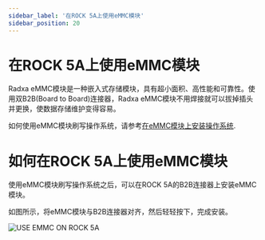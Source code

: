 ```yaml
---
sidebar_label: '在ROCK 5A上使用eMMC模块'
sidebar_position: 20
---
```

# 在ROCK 5A上使用eMMC模块

Radxa eMMC模块是一种嵌入式存储模块，具有超小面积、高性能和可靠性。使用双B2B(Board to Board)连接器，Radxa eMMC模块不用焊接就可以拔掉插头并更换，使数据存储维护变得容易。

如何使用eMMC模块刷写操作系统，请参考[在eMMC模块上安装操作系统](https://docs.radxa.com/rock5/rock5a/getting-started/emmc-install).

# 如何在ROCK 5A上使用eMMC模块
使用eMMC模块刷写操作系统之后，可以在ROCK 5A的B2B连接器上安装eMMC模块。

如图所示，将eMMC模块与B2B连接器对齐，然后轻轻按下，完成安装。

![USE EMMC ON ROCK 5A](/img/accessories/use_emmc_on_rock5a.webp)